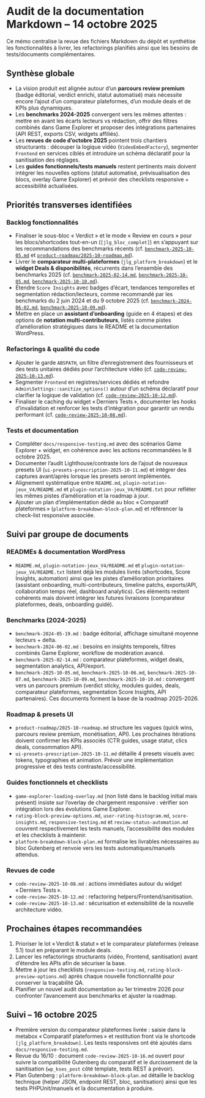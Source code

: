 # Audit de la documentation Markdown – 14 octobre 2025

Ce mémo centralise la revue des fichiers Markdown du dépôt et synthétise les fonctionnalités à livrer, les refactorings planifiés ainsi que les besoins de tests/documents complémentaires.

## Synthèse globale
- La vision produit est alignée autour d’un **parcours review premium** (badge éditorial, verdict enrichi, statut automatisé) mais nécessite encore l’ajout d’un comparateur plateformes, d’un module deals et de KPIs plus dynamiques.
- Les **benchmarks 2024-2025** convergent vers les mêmes attentes : mettre en avant les écarts lecteurs vs rédaction, offrir des filtres combinés dans Game Explorer et proposer des intégrations partenaires (API REST, exports CSV, widgets affiliés).
- Les **revues de code d’octobre 2025** pointent trois chantiers structurants : découper la logique vidéo (`VideoEmbedFactory`), segmenter `Frontend` en services ciblés et introduire un schéma déclaratif pour la sanitisation des réglages.
- Les **guides fonctionnels/tests manuels** restent pertinents mais doivent intégrer les nouvelles options (statut automatisé, prévisualisation des blocs, overlay Game Explorer) et prévoir des checklists responsive + accessibilité actualisées.

## Priorités transverses identifiées
### Backlog fonctionnalités
- Finaliser le sous-bloc « Verdict » et le mode « Review en cours » pour les blocs/shortcodes tout-en-un (`[jlg_bloc_complet]`) en s’appuyant sur les recommandations des benchmarks récents (cf. [`benchmark-2025-10-05.md`](benchmark-2025-10-05.md) et [`product-roadmap/2025-10-roadmap.md`](product-roadmap/2025-10-roadmap.md)).
- Livrer le **comparateur multi-plateformes** (`jlg_platform_breakdown`) et le **widget Deals & disponibilités**, récurrents dans l’ensemble des benchmarks 2025 (cf. [`benchmark-2025-02-14.md`](benchmark-2025-02-14.md), [`benchmark-2025-10-05.md`](benchmark-2025-10-05.md), [`benchmark-2025-10-10.md`](benchmark-2025-10-10.md)).
- Étendre `Score Insights` avec badges d’écart, tendances temporelles et segmentation rédaction/lecteurs, comme recommandé par les benchmarks du 2 juin 2024 et du 9 octobre 2025 (cf. [`benchmark-2024-06-02.md`](benchmark-2024-06-02.md), [`benchmark-2025-10-09.md`](benchmark-2025-10-09.md)).
- Mettre en place un **assistant d’onboarding** (guide en 4 étapes) et des options de **notation multi-contributeurs**, listés comme pistes d’amélioration stratégiques dans le README et la documentation WordPress.

### Refactorings & qualité du code
- Ajouter le garde `ABSPATH`, un filtre d’enregistrement des fournisseurs et des tests unitaires dédiés pour l’architecture vidéo (cf. [`code-review-2025-10-13.md`](code-review-2025-10-13.md)).
- Segmenter `Frontend` en registres/services dédiés et refondre `Admin\Settings::sanitize_options()` autour d’un schéma déclaratif pour clarifier la logique de validation (cf. [`code-review-2025-10-12.md`](code-review-2025-10-12.md)).
- Finaliser le caching du widget « Derniers Tests », documenter les hooks d’invalidation et renforcer les tests d’intégration pour garantir un rendu performant (cf. [`code-review-2025-10-08.md`](code-review-2025-10-08.md)).

### Tests et documentation
- Compléter `docs/responsive-testing.md` avec des scénarios Game Explorer + widget, en cohérence avec les actions recommandées le 8 octobre 2025.
- Documenter l’audit Lighthouse/contraste lors de l’ajout de nouveaux presets UI (`ui-presets-prescription-2025-10-11.md`) et intégrer des captures avant/après lorsque les presets seront implémentés.
- Alignement systématique entre `README.md`, `plugin-notation-jeux_V4/README.md` et `plugin-notation-jeux_V4/README.txt` pour refléter les mêmes pistes d’amélioration et la roadmap à jour.
- Ajouter un plan d’implémentation dédié au bloc « Comparatif plateformes » (`platform-breakdown-block-plan.md`) et référencer la check-list responsive associée.

## Suivi par groupe de documents
### READMEs & documentation WordPress
- `README.md`, `plugin-notation-jeux_V4/README.md` et `plugin-notation-jeux_V4/README.txt` listent déjà les modules livrés (shortcodes, Score Insights, automation) ainsi que les pistes d’amélioration prioritaires (assistant onboarding, multi-contributeurs, timeline patchs, exports/API, collaboration temps réel, dashboard analytics). Ces éléments restent cohérents mais doivent intégrer les futures livraisons (comparateur plateformes, deals, onboarding guidé).

### Benchmarks (2024-2025)
- `benchmark-2024-05-19.md` : badge éditorial, affichage simultané moyenne lecteurs + delta.
- `benchmark-2024-06-02.md` : besoins en insights temporels, filtres combinés Game Explorer, workflow de modération avancé.
- `benchmark-2025-02-14.md` : comparateur plateformes, widget deals, segmentation analytics, API/export.
- `benchmark-2025-10-05.md`, `benchmark-2025-10-06.md`, `benchmark-2025-10-07.md`, `benchmark-2025-10-09.md`, `benchmark-2025-10-10.md` : convergent vers un parcours premium (verdict sticky, modules guides, deals, comparateur plateformes, segmentation Score Insights, API partenaires). Ces documents forment la base de la roadmap 2025-2026.

### Roadmap & presets UI
- `product-roadmap/2025-10-roadmap.md` structure les vagues (quick wins, parcours review premium, monétisation, API). Les prochaines itérations doivent confirmer les KPIs associés (CTR guides, usage statut, clics deals, consommation API).
- `ui-presets-prescription-2025-10-11.md` détaille 4 presets visuels avec tokens, typographies et animation. Prévoir une implémentation progressive et des tests contraste/accessibilité.

### Guides fonctionnels et checklists
- `game-explorer-loading-overlay.md` (non listé dans le backlog initial mais présent) insiste sur l’overlay de chargement responsive : vérifier son intégration lors des évolutions Game Explorer.
- `rating-block-preview-options.md`, `user-rating-histogram.md`, `score-insights.md`, `responsive-testing.md` et `review-status-automation.md` couvrent respectivement les tests manuels, l’accessibilité des modules et les checklists à maintenir.
- `platform-breakdown-block-plan.md` formalise les livrables nécessaires au bloc Gutenberg et renvoie vers les tests automatiques/manuels attendus.

### Revues de code
- `code-review-2025-10-08.md` : actions immédiates autour du widget « Derniers Tests ».
- `code-review-2025-10-12.md` : refactoring helpers/Frontend/sanitisation.
- `code-review-2025-10-13.md` : sécurisation et extensibilité de la nouvelle architecture vidéo.

## Prochaines étapes recommandées
1. Prioriser le lot « Verdict & statut » et le comparateur plateformes (release 5.1) tout en préparant le module deals.
2. Lancer les refactorings structurants (vidéo, Frontend, sanitisation) avant d’étendre les APIs afin de sécuriser la base.
3. Mettre à jour les checklists (`responsive-testing.md`, `rating-block-preview-options.md`) après chaque nouvelle fonctionnalité pour conserver la traçabilité QA.
4. Planifier un nouvel audit documentation au 1er trimestre 2026 pour confronter l’avancement aux benchmarks et ajuster la roadmap.

## Suivi – 16 octobre 2025

- Première version du comparateur plateformes livrée : saisie dans la metabox « Comparatif plateformes » et restitution front via le shortcode `[jlg_platform_breakdown]`. Les tests responsives ont été ajoutés dans `docs/responsive-testing.md`.
- Revue du 16/10 : document `code-review-2025-10-16.md` ouvert pour suivre la compatibilité Gutenberg du comparatif et le durcissement de la sanitisation (`wp_kses_post` côté template, tests REST à prévoir).
- Plan Gutenberg : `platform-breakdown-block-plan.md` détaille le backlog technique (helper JSON, endpoint REST, bloc, sanitisation) ainsi que les tests PHPUnit/manuels et la documentation à produire.
